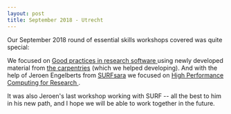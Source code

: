 ```yaml
---
layout: post
title: September 2018 - Utrecht
---
```

Our September 2018 round of essential skills workshops covered was quite special:

We focused on [Good practices in research software ](https://escience-academy.github.io/2018-09-18-Utrecht/)
using newly developed material from [the carpentries](https://carpentries.org/) (which we helped developing).
And with the help of Jeroen Engelberts from [SURFsara](https://www.surf.nl) we focused on
[High Performance Computing for Research ](https://escience-academy.github.io/2018-09-19-Utrecht/).

It was also Jeroen's last workshop working with SURF -- all the best to him
in his new path, and I hope we will be able to work together in the future.

